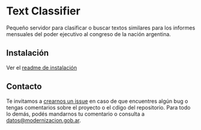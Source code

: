 # Text Classifier
Pequeño servidor para clasificar o buscar textos similares para los informes mensuales del poder ejecutivo al congreso de la nación argentina. 

## Instalación 
Ver el [readme de instalación](./server/README.md)

## Contacto 
Te invitamos a [crearnos un issue](https://github.com/datosgobar/text-classifier/issues/new?title=Encontre%20un%20bug) en caso de que encuentres algún bug o tengas comentarios sobre el proyecto o el cdigo del repositorio. Para todo lo demás, podés mandarnos tu comentario o consulta a [datos@modernizacion.gob.ar](mailto:datos@modernizacion.gob.ar).
